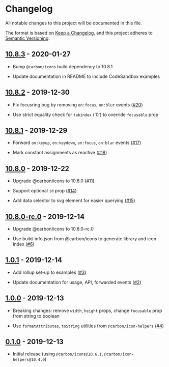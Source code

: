 # Changelog

All notable changes to this project will be documented in this file.

The format is based on [Keep a Changelog](https://keepachangelog.com/en/1.0.0/),
and this project adheres to [Semantic Versioning](https://semver.org/spec/v2.0.0.html).

## [10.8.3](https://github.com/IBM/carbon-icons-svelte/releases/tag/v10.8.3) - 2020-01-27

- Bump `@carbon/icons` build dependency to 10.8.1

- Update documentation in README to include CodeSandbox examples

## [10.8.2](https://github.com/IBM/carbon-icons-svelte/releases/tag/v10.8.2) - 2019-12-30

- Fix focusring bug by removing `on:focus`, `on:blur` events
  ([#20](https://github.com/IBM/carbon-icons-svelte/issues/20))

- Use strict equality check for `tabindex` ('0') to override `focusable` prop

## [10.8.1](https://github.com/IBM/carbon-icons-svelte/releases/tag/v10.8.1) - 2019-12-29

- Forward `on:keyup`, `on:keydown`, `on:focus`, `on:blur` events
  ([#17](https://github.com/IBM/carbon-icons-svelte/issues/17))

- Mark constant assignments as reactive
  ([#18](https://github.com/IBM/carbon-icons-svelte/issues/18))

## [10.8.0](https://github.com/IBM/carbon-icons-svelte/releases/tag/v10.8.0) - 2019-12-22

- Upgrade @carbon/icons to 10.8.0
  ([#11](https://github.com/IBM/carbon-icons-svelte/issues/11))

- Support optional `id` prop
  ([#14](https://github.com/IBM/carbon-icons-svelte/issues/14))

- Add data selector to svg element for easier querying
  ([#15](https://github.com/IBM/carbon-icons-svelte/issues/1))

## [10.8.0-rc.0](https://github.com/IBM/carbon-icons-svelte/releases/tag/v10.8.0-rc.0) - 2019-12-14

- Upgrade @carbon/icons to 10.8.0-rc.0

- Use build-info.json from @carbon/icons to generate library and icon index
  ([#6](https://github.com/IBM/carbon-icons-svelte/issues/6))

## [1.0.1](https://github.com/IBM/carbon-icons-svelte/releases/tag/v1.0.1) - 2019-12-14

- Add rollup set-up to examples
  ([#3](https://github.com/IBM/carbon-icons-svelte/issues/3))

- Update documentation for usage, API, forwarded events
  ([#2](https://github.com/IBM/carbon-icons-svelte/issues/2))

## [1.0.0](https://github.com/IBM/carbon-icons-svelte/releases/tag/v1.0.0) - 2019-12-13

- Breaking changes: remove `width`, `height` props, change `focusable` prop from string to boolean

- Use `formatAttributes`, `toString` utilities from `@carbon/icon-helpers`
  ([#4](https://github.com/IBM/carbon-icons-svelte/issues/4))

## [0.1.0](https://github.com/IBM/carbon-icons-svelte/releases/tag/v0.1.0) - 2019-12-13

- Initial release (using `@carbon/icons@10.6.1`, `@carbon/icon-helpers@10.4.0`)
